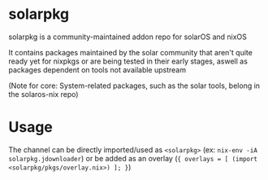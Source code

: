 # solarpkg

solarpkg is a community-maintained addon repo for solarOS and nixOS

It contains packages maintained by the solar community that aren't quite ready yet for nixpkgs or are being tested in their early stages, aswell as packages dependent on tools not available upstream

(Note for core: System-related packages, such as the solar tools, belong in the solaros-nix repo)

# Usage

The channel can be directly imported/used as `<solarpkg>` (ex: `nix-env -iA solarpkg.jdownloader`) or be added as an overlay (`{ overlays = [ (import <solarpkg/pkgs/overlay.nix>) ]; }`)
